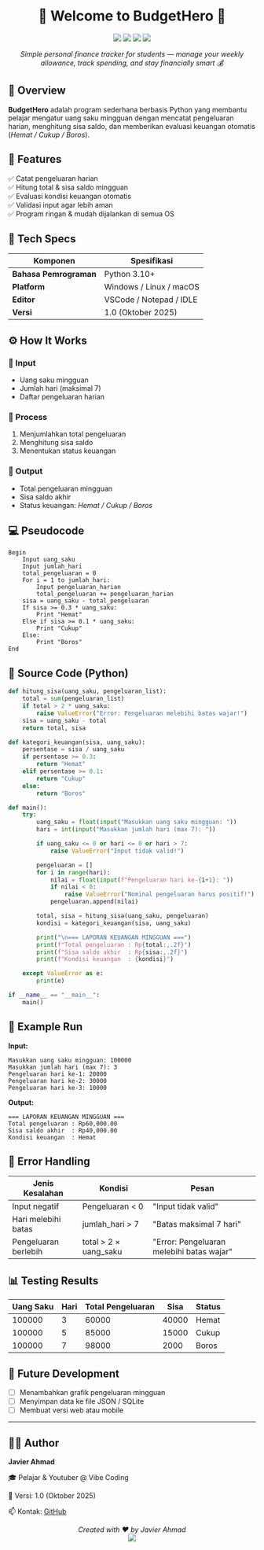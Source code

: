 <h1 align="center">💸 Welcome to <b>BudgetHero</b> 👋</h1>
<p align="center">
  <img src="https://img.shields.io/badge/version-1.0-blue.svg" />
  <img src="https://img.shields.io/badge/python-3.10%2B-yellow.svg" />
  <img src="https://img.shields.io/badge/license-open--source-blue.svg" />
  <img src="https://img.shields.io/badge/status-stable-brightgreen.svg" />
</p>

<p align="center">
  <i>Simple personal finance tracker for students — manage your weekly allowance, track spending, and stay financially smart 💰</i>
</p>

## 🧠 Overview

**BudgetHero** adalah program sederhana berbasis Python yang membantu pelajar mengatur uang saku mingguan dengan mencatat pengeluaran harian, menghitung sisa saldo, dan memberikan evaluasi keuangan otomatis (*Hemat / Cukup / Boros*).

## 🏁 Features

✅ Catat pengeluaran harian  
✅ Hitung total & sisa saldo mingguan  
✅ Evaluasi kondisi keuangan otomatis  
✅ Validasi input agar lebih aman  
✅ Program ringan & mudah dijalankan di semua OS

## 🧩 Tech Specs

| Komponen              | Spesifikasi                 |
| --------------------- | --------------------------- |
| **Bahasa Pemrograman** | Python 3.10+                |
| **Platform**           | Windows / Linux / macOS     |
| **Editor**             | VSCode / Notepad / IDLE      |
| **Versi**              | 1.0 (Oktober 2025)          |

## ⚙️ How It Works

### 🔹 Input
- Uang saku mingguan  
- Jumlah hari (maksimal 7)  
- Daftar pengeluaran harian  

### 🔹 Process
1. Menjumlahkan total pengeluaran  
2. Menghitung sisa saldo  
3. Menentukan status keuangan  

### 🔹 Output
- Total pengeluaran mingguan  
- Sisa saldo akhir  
- Status keuangan: *Hemat / Cukup / Boros*

## 💻 Pseudocode

```text
Begin
    Input uang_saku
    Input jumlah_hari
    total_pengeluaran = 0
    For i = 1 to jumlah_hari:
        Input pengeluaran_harian
        total_pengeluaran += pengeluaran_harian
    sisa = uang_saku - total_pengeluaran
    If sisa >= 0.3 * uang_saku:
        Print "Hemat"
    Else if sisa >= 0.1 * uang_saku:
        Print "Cukup"
    Else:
        Print "Boros"
End
````

## 🧮 Source Code (Python)

```python
def hitung_sisa(uang_saku, pengeluaran_list):
    total = sum(pengeluaran_list)
    if total > 2 * uang_saku:
        raise ValueError("Error: Pengeluaran melebihi batas wajar!")
    sisa = uang_saku - total
    return total, sisa

def kategori_keuangan(sisa, uang_saku):
    persentase = sisa / uang_saku
    if persentase >= 0.3:
        return "Hemat"
    elif persentase >= 0.1:
        return "Cukup"
    else:
        return "Boros"

def main():
    try:
        uang_saku = float(input("Masukkan uang saku mingguan: "))
        hari = int(input("Masukkan jumlah hari (max 7): "))

        if uang_saku <= 0 or hari <= 0 or hari > 7:
            raise ValueError("Input tidak valid!")

        pengeluaran = []
        for i in range(hari):
            nilai = float(input(f"Pengeluaran hari ke-{i+1}: "))
            if nilai < 0:
                raise ValueError("Nominal pengeluaran harus positif!")
            pengeluaran.append(nilai)

        total, sisa = hitung_sisa(uang_saku, pengeluaran)
        kondisi = kategori_keuangan(sisa, uang_saku)

        print("\n=== LAPORAN KEUANGAN MINGGUAN ===")
        print(f"Total pengeluaran : Rp{total:,.2f}")
        print(f"Sisa saldo akhir  : Rp{sisa:,.2f}")
        print(f"Kondisi keuangan  : {kondisi}")

    except ValueError as e:
        print(e)

if __name__ == "__main__":
    main()
```

## 🧾 Example Run

**Input:**

```
Masukkan uang saku mingguan: 100000
Masukkan jumlah hari (max 7): 3
Pengeluaran hari ke-1: 20000
Pengeluaran hari ke-2: 30000
Pengeluaran hari ke-3: 10000
```

**Output:**

```
=== LAPORAN KEUANGAN MINGGUAN ===
Total pengeluaran : Rp60,000.00
Sisa saldo akhir  : Rp40,000.00
Kondisi keuangan  : Hemat
```

## 🚨 Error Handling

| Jenis Kesalahan      | Kondisi               | Pesan                                     |
| -------------------- | --------------------- | ----------------------------------------- |
| Input negatif        | Pengeluaran < 0       | "Input tidak valid"                       |
| Hari melebihi batas  | jumlah_hari > 7       | "Batas maksimal 7 hari"                   |
| Pengeluaran berlebih | total > 2 × uang_saku | "Error: Pengeluaran melebihi batas wajar" |

## 📊 Testing Results

| Uang Saku | Hari | Total Pengeluaran | Sisa  | Status |
| --------- | ---- | ----------------- | ----- | ------ |
| 100000    | 3    | 60000             | 40000 | Hemat  |
| 100000    | 5    | 85000             | 15000 | Cukup  |
| 100000    | 7    | 98000             | 2000  | Boros  |

## 🚀 Future Development

* [ ] Menambahkan grafik pengeluaran mingguan
* [ ] Menyimpan data ke file JSON / SQLite
* [ ] Membuat versi web atau mobile

---

## 👨‍💻 Author

**Javier Ahmad**

🎓 Pelajar & Youtuber @ Vibe Coding

📅 Versi: 1.0 (Oktober 2025)

📫 Kontak: [GitHub](https://github.com/DeJavi08)

<p align="center">
  <i>Created with ❤️ by Javier Ahmad</i><br>
  <img src="https://img.shields.io/badge/BudgetHero-Built%20with%20Python-blue?logo=python" />
</p>
